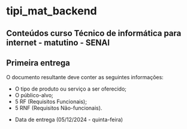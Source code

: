 # tipi_mat_backend
Conteúdos curso Técnico de informática para internet - matutino - SENAI
---
## Primeira entrega

O documento resultante deve conter as seguintes informações:
*	O tipo de produto ou serviço a ser oferecido; 
*	O público-alvo;
*	5 RF (Requisitos Funcionais);
*	5 RNF (Requisitos Não-funcionais).

  - Data de entrega (05/12/2024 - quinta-feira)
